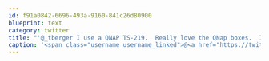 ```yaml
---
id: f91a0842-6696-493a-9160-841c26d80900
blueprint: text
category: twitter
title: "'@_tberger I use a QNAP TS-219.  Really love the QNap boxes.  I'm selling my old one for $100.  (TS-209).  holds up to two 2TB drives."
caption: '<span class="username username_linked">@<a href="https://twitter.com/_tberger" title="Thomas Berger">_tberger</a></span> I use a QNAP TS-219.  Really love the QNap boxes.  I''m selling my old one for $100.  (TS-209).  holds up to two 2TB drives.'
---
```

